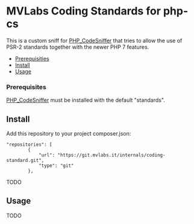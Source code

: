 # MVLabs Coding Standards for php-cs

This is a custom sniff for [PHP_CodeSniffer](http://pear.php.net/PHP_CodeSniffer) that tries to allow the use of PSR-2 standards together with the newer PHP 7 features.

- [Prerequisities](#prerequisities)
- [Install](#install)
- [Usage](#usage)

 


### Prerequisites

[PHP_CodeSniffer](http://pear.php.net/PHP_CodeSniffer) must be installed with the default "standards".

## Install

Add this repository to your project composer.json:
~~~~
"repositories": [
        {
            "url": "https://git.mvlabs.it/internals/coding-standard.git",
            "type": "git"
        },
~~~~

TODO


## Usage

TODO

